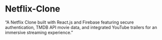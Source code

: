 # Netflix-Clone
“A Netflix Clone built with React.js and Firebase featuring secure authentication, TMDB API movie data, and integrated YouTube trailers for an immersive streaming experience.”
